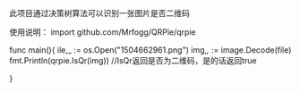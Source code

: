    此项目通过决策树算法可以识别一张图片是否二维码

   使用说明：
   import github.com/Mrfogg/QRPie/qrpie


   func main(){
    ile,_ := os.Open("1504662961.png")
    img,_,_ := image.Decode(file)
    fmt.Println(qrpie.IsQr(img)) //IsQr返回是否为二维码，是的话返回true

   }